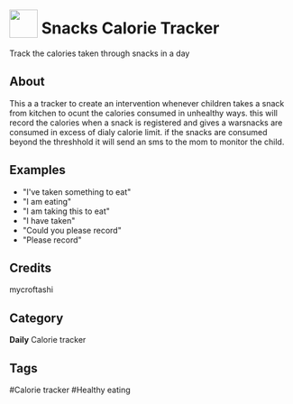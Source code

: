 # <img src="https://raw.githack.com/FortAwesome/Font-Awesome/master/svgs/solid/apple-alt.svg" card_color="#990012" width="50" height="50" style="vertical-align:bottom"/> Snacks Calorie Tracker
Track the calories taken through snacks in a day

## About
This a a tracker to create an intervention whenever children takes a snack from kitchen to ocunt the calories consumed in unhealthy ways. this will record the calories when a snack is registered and gives a warsnacks are consumed in excess of dialy calorie limit. if the snacks are consumed beyond the threshhold it will send an sms to the mom to monitor the child.

## Examples
* "I've taken something to eat"
* "I am eating"
* "I am taking this to eat"
* "I have taken"
* "Could you please record"
* "Please record"

## Credits
mycroftashi

## Category
**Daily**
Calorie tracker

## Tags
#Calorie tracker
#Healthy eating

